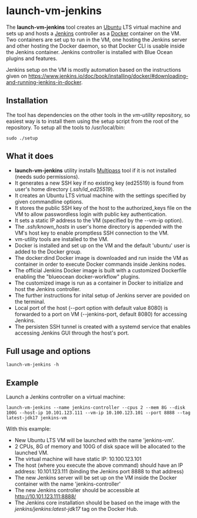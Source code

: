 # launch-vm-jenkins
The **launch-vm-jenkins** tool creates an [Ubuntu](https://ubuntu.com/) LTS virtual machine and sets up and hosts a [Jenkins](https://www.jenkins.io/) controller as a [Docker](https://www.docker.com/) container on the VM.
Two containers are set up to run in the VM, one hosting the Jenkins server and other hosting the Docker daemon, so that Docker CLI is usable inside the Jenkins container.
Jenkins controller is installed with Blue Ocean plugins and features.

Jenkins setup on the VM is mostly automation based on the instructions given on https://www.jenkins.io/doc/book/installing/docker/#downloading-and-running-jenkins-in-docker.

## Installation
The tool has dependencies on the other tools in the *vm-utility* repository, so easiest way is to install them using the setup script from the root of the repository.
To setup all the tools to /usr/local/bin:
```
sudo ./setup
```

## What it does
* **launch-vm-jenkins** utility installs [Multipass](https://multipass.run/) tool if it is not installed (needs sudo permissions).
* It generates a new SSH key if no existing key (ed25519) is found from user's home directory (*.ssh/id_ed25519*).
* It creates an Ubuntu LTS virtual machine with the settings specified by given commandline options.
* It stores the public SSH key of the host to the authorized_keys file on the VM to allow passwordless login with public key authentication.
* It sets a static IP address to the VM (specified by the --vm-ip option).
* The *.ssh/known_hosts* in user's home directory is appended with the VM's host key to enable promptless SSH connection to the VM.
* vm-utility tools are installed to the VM.
* Docker is installed and set up on the VM and the default 'ubuntu' user is added to the Docker group.
* The docker:dind Docker image is downloaded and run inside the VM as container in order to execute Docker commands inside Jenkins nodes.
* The official Jenkins Docker image is built with a customized Dockerfile enabling the "blueocean docker-workflow" plugins.
* The customized image is run as a container in Docker to initialize and host the Jenkins controller.
* The further instructions for inital setup of Jenkins server are povided on the terminal.
* Local port of the host (--port option with default value 8080) is forwarded to a port on VM (--jenkins-port, default 8080) for accessing Jenkins.
* The persisten SSH tunnel is created with a systemd service that enables accessing Jenkins GUI through the host's port.

## Full usage and options
```
launch-vm-jenkins -h
```
## Example
Launch a Jenkins controller on a virtual machine:
```
launch-vm-jenkins --name jenkins-controller --cpus 2 --mem 8G --disk 100G --host-ip 10.101.123.111 --vm-ip 10.100.123.101 --port 8888 --tag latest-jdk17 jenkins-vm
```
With this example:
* New Ubuntu LTS VM will be launched with the name 'jenkins-vm'.
* 2 CPUs, 8G of memory and 100G of disk space will be allocated to the launched VM.
* The virtual machine will have static IP: 10.100.123.101
* The host (where you execute the above command) should have an IP address: 10.101.123.111 (binding the Jenkins port 8888 to that address)
* The new Jenkins server will be set up on the VM inside the Docker container with the name 'jenkins-controller'
* The new Jenkins controller should be accessible at http://10.101.123.111:8888/
* The Jenkins core installation should be based on the image with the *jenkins/jenkins:latest-jdk17* tag on the Docker Hub.

